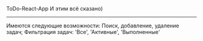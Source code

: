ToDo-React-App
И этим всё сказано)

---

Имеются следующие возможности:
Поиск, добавление, удаление задач;
Фильтрация задач: 'Все', 'Активные', 'Выполненные'
